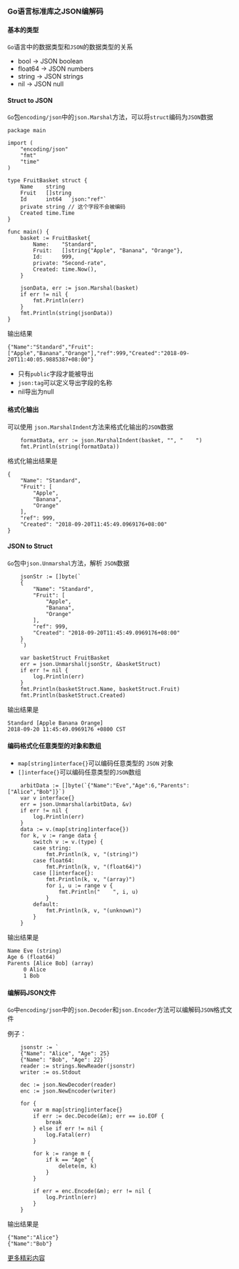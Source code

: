 ### Go语言标准库之JSON编解码

#### 基本的类型

`Go`语言中的数据类型和`JSON`的数据类型的关系 

* bool -> JSON boolean
* float64 -> JSON numbers
* string -> JSON strings
* nil -> JSON null

#### Struct to JSON

`Go`包`encoding/json`中的`json.Marshal`方法，可以将`struct`编码为`JSON`数据

```
package main

import (
	"encoding/json"
	"fmt"
	"time"
)

type FruitBasket struct {
	Name    string
	Fruit   []string
	Id      int64  `json:"ref"`
	private string // 这个字段不会被编码
	Created time.Time
}

func main() {
	basket := FruitBasket{
		Name:    "Standard",
		Fruit:   []string{"Apple", "Banana", "Orange"},
		Id:      999,
		private: "Second-rate",
		Created: time.Now(),
	}

	jsonData, err := json.Marshal(basket)
	if err != nil {
		fmt.Println(err)
	}
	fmt.Println(string(jsonData))
}
```

输出结果

```
{"Name":"Standard","Fruit":["Apple","Banana","Orange"],"ref":999,"Created":"2018-09-20T11:40:05.9885387+08:00"}
```

* 只有`public`字段才能被导出
* `json:tag`可以定义导出字段的名称
* nil导出为null

#### 格式化输出

可以使用 `json.MarshalIndent`方法来格式化输出的`JSON`数据  

```
	formatData, err := json.MarshalIndent(basket, "", "    ")
	fmt.Println(string(formatData))
```

格式化输出结果是 

```
{
    "Name": "Standard",
    "Fruit": [
        "Apple",
        "Banana",
        "Orange"
    ],
    "ref": 999,
    "Created": "2018-09-20T11:45:49.0969176+08:00"
}
```

#### JSON to Struct

`Go`包中`json.Unmarshal`方法，解析 `JSON`数据

```
	jsonStr := []byte(`
	{
		"Name": "Standard",
		"Fruit": [
			"Apple",
			"Banana",
			"Orange"
		],
		"ref": 999,
		"Created": "2018-09-20T11:45:49.0969176+08:00"
	}
	`)

	var basketStruct FruitBasket
	err = json.Unmarshal(jsonStr, &basketStruct)
	if err != nil {
		log.Println(err)
	}
	fmt.Println(basketStruct.Name, basketStruct.Fruit)
	fmt.Println(basketStruct.Created)
```

输出结果是

```
Standard [Apple Banana Orange]
2018-09-20 11:45:49.0969176 +0800 CST
```

#### 编码格式化任意类型的对象和数组

* `map[string]interface{}`可以编码任意类型的 `JSON` 对象
* `[]interface{}`可以编码任意类型的`JSON`数组

```
	arbitData := []byte(`{"Name":"Eve","Age":6,"Parents":["Alice","Bob"]}`)
	var v interface{}
	err = json.Unmarshal(arbitData, &v)
	if err != nil {
		log.Println(err)
	}
	data := v.(map[string]interface{})
	for k, v := range data {
		switch v := v.(type) {
		case string:
			fmt.Println(k, v, "(string)")
		case float64:
			fmt.Println(k, v, "(float64)")
		case []interface{}:
			fmt.Println(k, v, "(array)")
			for i, u := range v {
				fmt.Println("    ", i, u)
			}
		default:
			fmt.Println(k, v, "(unknown)")
		}
	}
```

输出结果是

```
Name Eve (string)
Age 6 (float64)
Parents [Alice Bob] (array)
     0 Alice
     1 Bob
```

#### 编解码JSON文件

`Go`中`encoding/json`中的`json.Decoder`和`json.Encoder`方法可以编解码`JSON`格式文件

例子：

```
	jsonstr := `
	{"Name": "Alice", "Age": 25}
	{"Name": "Bob", "Age": 22}`
	reader := strings.NewReader(jsonstr)
	writer := os.Stdout

	dec := json.NewDecoder(reader)
	enc := json.NewEncoder(writer)

	for {
		var m map[string]interface{}
		if err := dec.Decode(&m); err == io.EOF {
			break
		} else if err != nil {
			log.Fatal(err)
		}

		for k := range m {
			if k == "Age" {
				delete(m, k)
			}
		}

		if err = enc.Encode(&m); err != nil {
			log.Println(err)
		}
	}
```

输出结果是

```
{"Name":"Alice"}
{"Name":"Bob"}
```

[更多精彩内容](http://www.coderminer.com)